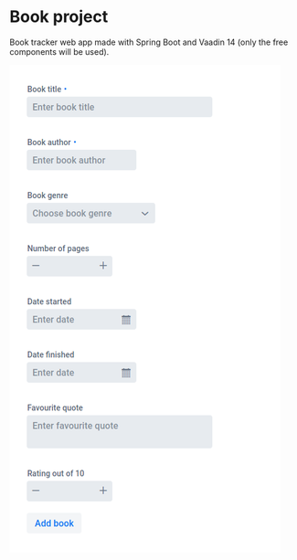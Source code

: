 # Book project

Book tracker web app made with Spring Boot and Vaadin 14 (only the free components will be used).

![New book form](media/book-form.png)
